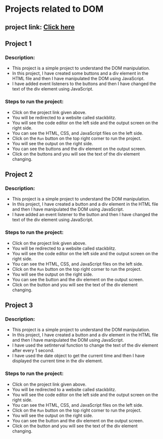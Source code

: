 # Projects related to DOM

## project link: [Click here](https://stackblitz.com/edit/dom-project-chaiaurcode?file=index.html)

## Project 1 

### Description:
- This project is a simple project to understand the DOM manipulation.
- In this project, I have created some buttons and a div element in the HTML file and then I have manipulated the DOM using JavaScript.
- I have added event listeners to the buttons and then I have changed the text of the div element using JavaScript.

### Steps to run the project:
- Click on the project link given above.
- You will be redirected to a website called stackblitz.
- You will see the code editor on the left side and the output screen on the right side.
- You can see the HTML, CSS, and JavaScript files on the left side.
- Click on the `Run` button on the top right corner to run the project.
- You will see the output on the right side.
- You can see the buttons and the div element on the output screen.
- Click on the buttons and you will see the text of the div element changing.

## Project 2

### Description:
- This project is a simple project to understand the DOM manipulation.
- In this project, I have created a button and a div element in the HTML file and then I have manipulated the DOM using JavaScript.
- I have added an event listener to the button and then I have changed the text of the div element using JavaScript.

### Steps to run the project:
- Click on the project link given above.
- You will be redirected to a website called stackblitz.
- You will see the code editor on the left side and the output screen on the right side.
- You can see the HTML, CSS, and JavaScript files on the left side.
- Click on the `Run` button on the top right corner to run the project.
- You will see the output on the right side.
- You can see the button and the div element on the output screen.
- Click on the button and you will see the text of the div element changing.

## Project 3

### Description:
- This project is a simple project to understand the DOM manipulation.
- In this project, I have created a button and a div element in the HTML file and then I have manipulated the DOM using JavaScript.
- I have used the setInterval function to change the text of the div element after every 1 second.
- I have used the date object to get the current time and then I have displayed the current time in the div element.

### Steps to run the project:
- Click on the project link given above.
- You will be redirected to a website called stackblitz.
- You will see the code editor on the left side and the output screen on the right side.
- You can see the HTML, CSS, and JavaScript files on the left side.
- Click on the `Run` button on the top right corner to run the project.
- You will see the output on the right side.
- You can see the button and the div element on the output screen.
- Click on the button and you will see the text of the div element changing.

